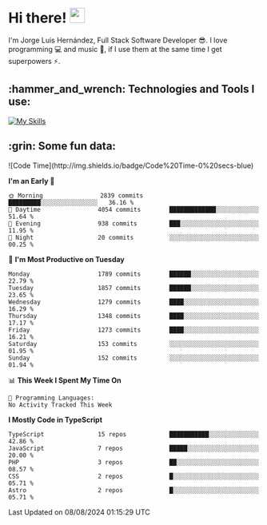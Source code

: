 <h1 align="left">
 <abc>
  <br>Hi there! <img src="https://user-images.githubusercontent.com/42378118/110234147-e3259600-7f4e-11eb-95be-0c4047144dea.gif" width="30"><br>
 </abc>
</h1>

I'm Jorge Luis Hernández, Full Stack Software Developer :sunglasses:. I love programming :computer: and music :musical_score:, if I use them at the same time I get superpowers :zap:. 


<h2 align="left">:hammer_and_wrench: Technologies and Tools I use:</h2>

[![My Skills](https://skillicons.dev/icons?i=js,ts,html,css,py,vue,react,next,nest,postgres,mysql)](https://skillicons.dev)

<h2 align="left">:grin: Some fun data:</h2>
<!--START_SECTION:waka-->
![Code Time](http://img.shields.io/badge/Code%20Time-0%20secs-blue)

**I'm an Early 🐤** 

```text
🌞 Morning                2839 commits        █████████░░░░░░░░░░░░░░░░   36.16 % 
🌆 Daytime                4054 commits        █████████████░░░░░░░░░░░░   51.64 % 
🌃 Evening                938 commits         ███░░░░░░░░░░░░░░░░░░░░░░   11.95 % 
🌙 Night                  20 commits          ░░░░░░░░░░░░░░░░░░░░░░░░░   00.25 % 
```
📅 **I'm Most Productive on Tuesday** 

```text
Monday                   1789 commits        ██████░░░░░░░░░░░░░░░░░░░   22.79 % 
Tuesday                  1857 commits        ██████░░░░░░░░░░░░░░░░░░░   23.65 % 
Wednesday                1279 commits        ████░░░░░░░░░░░░░░░░░░░░░   16.29 % 
Thursday                 1348 commits        ████░░░░░░░░░░░░░░░░░░░░░   17.17 % 
Friday                   1273 commits        ████░░░░░░░░░░░░░░░░░░░░░   16.21 % 
Saturday                 153 commits         ░░░░░░░░░░░░░░░░░░░░░░░░░   01.95 % 
Sunday                   152 commits         ░░░░░░░░░░░░░░░░░░░░░░░░░   01.94 % 
```


📊 **This Week I Spent My Time On** 

```text
💬 Programming Languages: 
No Activity Tracked This Week
```

**I Mostly Code in TypeScript** 

```text
TypeScript               15 repos            ███████████░░░░░░░░░░░░░░   42.86 % 
JavaScript               7 repos             █████░░░░░░░░░░░░░░░░░░░░   20.00 % 
PHP                      3 repos             ██░░░░░░░░░░░░░░░░░░░░░░░   08.57 % 
CSS                      2 repos             █░░░░░░░░░░░░░░░░░░░░░░░░   05.71 % 
Astro                    2 repos             █░░░░░░░░░░░░░░░░░░░░░░░░   05.71 % 
```




 Last Updated on 08/08/2024 01:15:29 UTC
<!--END_SECTION:waka-->
